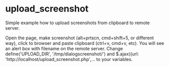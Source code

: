 # upload_screenshot
Simple example how to upload screenshots from clipboard to remote server.

Open the page, make screenshot (alt+prtscn, cmd+shift+5, or different way), click to browser and paste clipboard (ctrl+v, cmd+v, etc).
You will see an alert box with filename on the remote server.
Change define('UPLOAD_DIR', '/tmp/dialogscreenshot/') and $.ajax({url: 'http://localhost/upload_screenshot.php',... to your variables.
